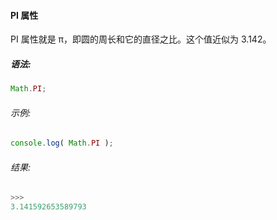 #### PI 属性

  PI 属性就是 π，即圆的周长和它的直径之比。这个值近似为 3.142。

##### 语法:

  ```javascript
  Math.PI;
  ```
  
###### 示例:

  ```javascript
  console.log( Math.PI );
  ```

###### 结果:

  ```javascript
  >>>
  3.141592653589793
  ```
